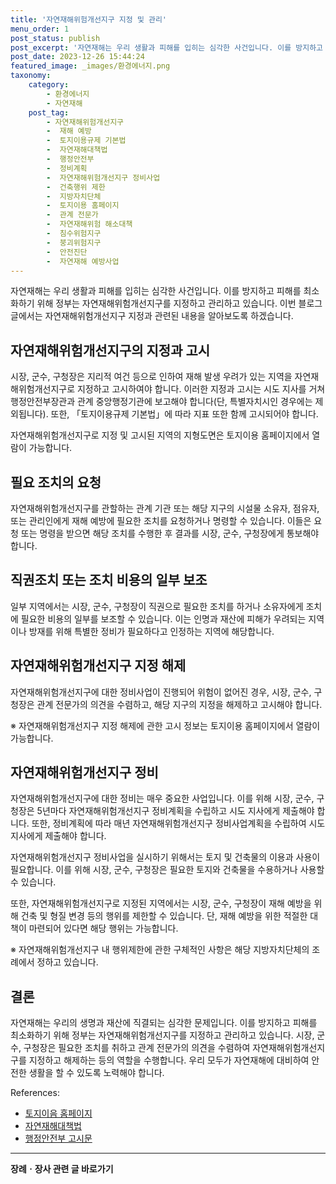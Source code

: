 ```yaml
---
title: '자연재해위험개선지구 지정 및 관리'
menu_order: 1
post_status: publish
post_excerpt: '자연재해는 우리 생활과 피해를 입히는 심각한 사건입니다. 이를 방지하고 피해를 최소화하기 위해 정부는 자연재해위험개선지구를 지정하고 관리하고 있습니다. 이번 블로그 글에서는 자연재해위험개선지구 지정과 관련된 내용을 알아보도록 하겠습니다.'
post_date: 2023-12-26 15:44:24
featured_image: _images/환경에너지.png
taxonomy:
    category:
        - 환경에너지
        - 자연재해
    post_tag:
        - 자연재해위험개선지구
        -  재해 예방
        -  토지이용규제 기본법
        -  자연재해대책법
        -  행정안전부
        -  정비계획
        -  자연재해위험개선지구 정비사업
        -  건축행위 제한
        -  지방자치단체
        -  토지이용 홈페이지
        -  관계 전문가
        -  자연재해위험 해소대책
        -  침수위험지구
        -  붕괴위험지구
        -  안전진단
        -  자연재해 예방사업
---
```




자연재해는 우리 생활과 피해를 입히는 심각한 사건입니다. 이를 방지하고 피해를 최소화하기 위해 정부는 자연재해위험개선지구를 지정하고 관리하고 있습니다. 이번 블로그 글에서는 자연재해위험개선지구 지정과 관련된 내용을 알아보도록 하겠습니다.

## 자연재해위험개선지구의 지정과 고시

시장, 군수, 구청장은 지리적 여건 등으로 인하여 재해 발생 우려가 있는 지역을 자연재해위험개선지구로 지정하고 고시하여야 합니다. 이러한 지정과 고시는 시도 지사를 거쳐 행정안전부장관과 관계 중앙행정기관에 보고해야 합니다(단, 특별자치시인 경우에는 제외됩니다). 또한, 「토지이용규제 기본법」에 따라 지표 또한 함께 고시되어야 합니다.

자연재해위험개선지구로 지정 및 고시된 지역의 지형도면은 토지이용 홈페이지에서 열람이 가능합니다.

## 필요 조치의 요청

자연재해위험개선지구를 관할하는 관계 기관 또는 해당 지구의 시설물 소유자, 점유자, 또는 관리인에게 재해 예방에 필요한 조치를 요청하거나 명령할 수 있습니다. 이들은 요청 또는 명령을 받으면 해당 조치를 수행한 후 결과를 시장, 군수, 구청장에게 통보해야 합니다.

## 직권조치 또는 조치 비용의 일부 보조

일부 지역에서는 시장, 군수, 구청장이 직권으로 필요한 조치를 하거나 소유자에게 조치에 필요한 비용의 일부를 보조할 수 있습니다. 이는 인명과 재산에 피해가 우려되는 지역이나 방재를 위해 특별한 정비가 필요하다고 인정하는 지역에 해당합니다.

## 자연재해위험개선지구 지정 해제

자연재해위험개선지구에 대한 정비사업이 진행되어 위험이 없어진 경우, 시장, 군수, 구청장은 관계 전문가의 의견을 수렴하고, 해당 지구의 지정을 해제하고 고시해야 합니다.

※ 자연재해위험개선지구 지정 해제에 관한 고시 정보는 토지이용 홈페이지에서 열람이 가능합니다.

## 자연재해위험개선지구 정비

자연재해위험개선지구에 대한 정비는 매우 중요한 사업입니다. 이를 위해 시장, 군수, 구청장은 5년마다 자연재해위험개선지구 정비계획을 수립하고 시도 지사에게 제출해야 합니다. 또한, 정비계획에 따라 매년 자연재해위험개선지구 정비사업계획을 수립하여 시도 지사에게 제출해야 합니다.

자연재해위험개선지구 정비사업을 실시하기 위해서는 토지 및 건축물의 이용과 사용이 필요합니다. 이를 위해 시장, 군수, 구청장은 필요한 토지와 건축물을 수용하거나 사용할 수 있습니다.

또한, 자연재해위험개선지구로 지정된 지역에서는 시장, 군수, 구청장이 재해 예방을 위해 건축 및 형질 변경 등의 행위를 제한할 수 있습니다. 단, 재해 예방을 위한 적절한 대책이 마련되어 있다면 해당 행위는 가능합니다.

※ 자연재해위험개선지구 내 행위제한에 관한 구체적인 사항은 해당 지방자치단체의 조례에서 정하고 있습니다.

## 결론

자연재해는 우리의 생명과 재산에 직결되는 심각한 문제입니다. 이를 방지하고 피해를 최소화하기 위해 정부는 자연재해위험개선지구를 지정하고 관리하고 있습니다. 시장, 군수, 구청장은 필요한 조치를 취하고 관계 전문가의 의견을 수렴하여 자연재해위험개선지구를 지정하고 해제하는 등의 역할을 수행합니다. 우리 모두가 자연재해에 대비하여 안전한 생활을 할 수 있도록 노력해야 합니다.

References:
- [토지이음 홈페이지](http://www.eum.go.kr)
- [자연재해대책법](https://www.law.go.kr/lsSc.do?menuId=0&query=%EC%9E%90%EC%97%B0%EC%9E%AC%ED%95%B4%EB%8C%80%EC%B1%85%EB%B2%95#undefined)
- [행정안전부 고시문](http://www.mois.go.kr)


<!-- wp:separator -->
<hr class="wp-block-separator has-alpha-channel-opacity"/>
<!-- /wp:separator -->

<!-- wp:group {"backgroundColor":"base","layout":{"type":"constrained"}} -->
<div class="wp-block-group has-base-background-color has-background"><!-- wp:paragraph {"align":"center","fontSize":"medium"} -->
<p class="has-text-align-center has-large-font-size"><strong>장례ㆍ장사 관련 글 바로가기</strong></p>
<!-- /wp:paragraph -->


<!-- wp:latest-posts
{"categories":[{"id":1553,"count":19,"description":"","link":"https://uknowlaw.com/category/%ec%9e%a5%eb%a1%80%e3%86%8d%ec%9e%a5%ec%82%ac/","name":"장례ㆍ장사","slug":"장례ㆍ장사","taxonomy":"category","parent":0,"meta":[],"_links":{"self":[{"href":"https://uknowlaw.com/wp-json/wp/v2/categories/1553"}],"collection":[{"href":"https://uknowlaw.com/wp-json/wp/v2/categories"}],"about":[{"href":"https://uknowlaw.com/wp-json/wp/v2/taxonomies/category"}],"wp:post_type":[{"href":"https://uknowlaw.com/wp-json/wp/v2/posts?categories=1553"}],"curies":[{"name":"wp","href":"https://api.w.org/{rel}","templated":true}]}}],"postsToShow":100,"excerptLength":28,"postLayout":"grid","columns":2,"featuredImageAlign":"left","featuredImageSizeSlug":"large","fontSize":"small"} /--></div>
<!-- /wp:group -->